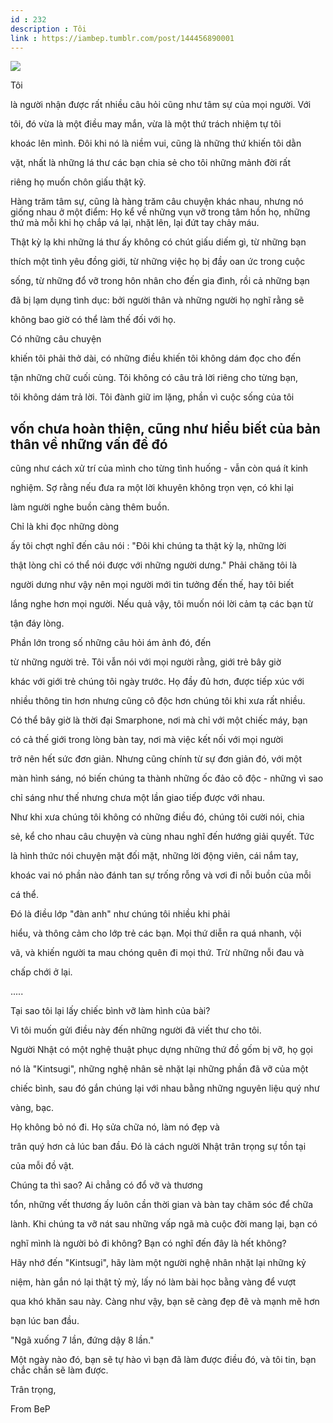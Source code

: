 ```yaml
---
id : 232
description : Tôi
link : https://iambep.tumblr.com/post/144456890001
---
```


![](https://64.media.tumblr.com/11d7dc46d2892e9d4e748dd1d3f6010d/tumblr_o7a204obAN1u3a9rjo1_1280.jpg)

Tôi

là người nhận được rất nhiều câu hỏi cũng như tâm sự của mọi người. Với

tôi, đó vừa là một điều may mắn, vừa là một thứ trách nhiệm tự tôi

khoác lên mình. Đôi khi nó là niềm vui, cũng là những thứ khiến tôi dằn

vặt, nhất là những lá thư các bạn chia sẻ cho tôi những mảnh đời rất

riêng họ muốn chôn giấu thật kỹ.

Hàng trăm tâm sự, cũng là hàng trăm câu chuyện khác nhau, nhưng nó giống
nhau ở một điểm: Họ kể về những vụn vỡ trong tâm hồn họ, những thứ mà mỗi
khi họ chắp vá lại, nhặt lên, lại đứt tay chảy máu.

Thật kỳ lạ khi những lá thư ấy không có chút giấu diếm gì, từ những bạn

thích một tình yêu đồng giới, từ những việc họ bị đầy oan ức trong cuộc

sống, từ những đổ vỡ trong hôn nhân cho đến gia đình, rồi cả những bạn

đã bị lạm dụng tình dục: bởi người thân và những người họ nghĩ rằng sẽ

không bao giờ có thể làm thế đối với họ.

Có những câu chuyện

khiến tôi phải thở dài, có những điều khiến tôi không dám đọc cho đến

tận những chữ cuối cùng. Tôi không có câu trả lời riêng cho từng bạn,

tôi không dám trả lời. Tôi đành giữ im lặng, phần vì cuộc sống của tôi

vốn chưa hoàn thiện, cũng như hiểu biết của bản thân về những vấn đề đó
-

cũng như cách xử trí của mình cho từng tình huống - vẫn còn quá ít kinh

nghiệm. Sợ rằng nếu đưa ra một lời khuyên không trọn vẹn, có khi lại

làm người nghe buồn càng thêm buồn.

Chỉ là khi đọc những dòng

ấy tôi chợt nghĩ đến câu nói : "Đôi khi chúng ta thật kỳ lạ, những lời

thật lòng chỉ có thể nói được với những người dưng." Phải chăng tôi là

người dưng như vậy nên mọi người mới tin tưởng đến thế, hay tôi biết

lắng nghe hơn mọi người. Nếu quả vậy, tôi muốn nói lời cảm tạ các bạn từ

tận đáy lòng.

Phần lớn trong số những câu hỏi ám ảnh đó, đến

từ những người trẻ. Tôi vẫn nói với mọi người rằng, giới trẻ bây giờ

khác với giới trẻ chúng tôi ngày trước. Họ đầy đủ hơn, được tiếp xúc với

nhiều thông tin hơn nhưng cũng cô độc hơn chúng tôi khi xưa rất nhiều.

Có thể bây giờ là thời đại Smarphone, nơi mà chỉ với một chiếc máy, bạn

có cả thế giới trong lòng bàn tay, nơi mà việc kết nối với mọi người

trở nên hết sức đơn giản. Nhưng cũng chính từ sự đơn giản đó, với một

màn hình sáng, nó biến chúng ta thành những ốc đảo cô độc - những vì sao

chỉ sáng như thế nhưng chưa một lần giao tiếp được với nhau.

Như khi xưa chúng tôi không có những điều đó, chúng tôi cười nói, chia

sẻ, kể cho nhau câu chuyện và cùng nhau nghĩ đến hướng giải quyết. Tức

là hình thức nói chuyện mặt đối mặt, những lời động viên, cái nắm tay,

khoác vai nó phần nào đánh tan sự trống rỗng và vơi đi nỗi buồn của mỗi

cá thể.

Đó là điều lớp "đàn anh" như chúng tôi nhiều khi phải

hiểu, và thông cảm cho lớp trẻ các bạn. Mọi thứ diễn ra quá nhanh, vội

vã, và khiến người ta mau chóng quên đi mọi thứ. Trừ những nỗi đau và

chấp chới ở lại.

.....

Tại sao tôi lại lấy chiếc bình vỡ làm hình của bài?

Vì tôi muốn gửi điều này đến những người đã viết thư cho tôi.

Người Nhật có một nghệ thuật phục dựng những thứ đồ gốm bị vỡ, họ gọi

nó là "Kintsugi", những nghệ nhân sẽ nhặt lại những phần đã vỡ của một

chiếc bình, sau đó gắn chúng lại với nhau bằng những nguyên liệu quý như

vàng, bạc.

Họ không bỏ nó đi. Họ sửa chữa nó, làm nó đẹp và

trân quý hơn cả lúc ban đầu. Đó là cách người Nhật trân trọng sự tồn tại

của mỗi đồ vật.

Chúng ta thì sao? Ai chẳng có đổ vỡ và thương

tổn, những vết thương ấy luôn cần thời gian và bàn tay chăm sóc để chữa

lành. Khi chúng ta vỡ nát sau những vấp ngã mà cuộc đời mang lại, bạn có

nghĩ mình là người bỏ đi không? Bạn có nghĩ đến đây là hết không?

Hãy nhớ đến "Kintsugi", hãy làm một người nghệ nhân nhặt lại những kỷ

niệm, hàn gắn nó lại thật tỷ mỷ, lấy nó làm bài học bằng vàng để vượt

qua khó khăn sau này. Càng như vậy, bạn sẽ càng đẹp đẽ và mạnh mẽ hơn

bạn lúc ban đầu.

"Ngã xuống 7 lần, đứng dậy 8 lần."

Một ngày nào đó, bạn sẽ tự hào vì bạn đã làm được điều đó, và tôi tin, bạn
chắc chắn sẽ làm được.

Trân trọng,

From BeP